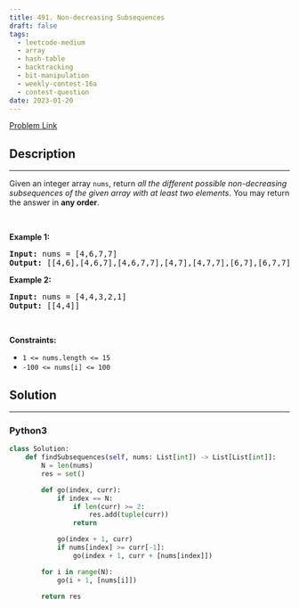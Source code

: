 ```yaml
---
title: 491. Non-decreasing Subsequences
draft: false
tags: 
  - leetcode-medium
  - array
  - hash-table
  - backtracking
  - bit-manipulation
  - weekly-contest-16a
  - contest-question
date: 2023-01-20
---
```


[Problem Link](https://leetcode.com/problems/non-decreasing-subsequences/)

## Description

---
<p>Given an integer array <code>nums</code>, return <em>all the different possible non-decreasing subsequences of the given array with at least two elements</em>. You may return the answer in <strong>any order</strong>.</p>

<p>&nbsp;</p>
<p><strong class="example">Example 1:</strong></p>

<pre>
<strong>Input:</strong> nums = [4,6,7,7]
<strong>Output:</strong> [[4,6],[4,6,7],[4,6,7,7],[4,7],[4,7,7],[6,7],[6,7,7],[7,7]]
</pre>

<p><strong class="example">Example 2:</strong></p>

<pre>
<strong>Input:</strong> nums = [4,4,3,2,1]
<strong>Output:</strong> [[4,4]]
</pre>

<p>&nbsp;</p>
<p><strong>Constraints:</strong></p>

<ul>
	<li><code>1 &lt;= nums.length &lt;= 15</code></li>
	<li><code>-100 &lt;= nums[i] &lt;= 100</code></li>
</ul>


## Solution

---
### Python3
``` py title='non-decreasing-subsequences'
class Solution:
    def findSubsequences(self, nums: List[int]) -> List[List[int]]:
        N = len(nums)
        res = set()

        def go(index, curr):
            if index == N:
                if len(curr) >= 2:
                    res.add(tuple(curr))
                return

            go(index + 1, curr)
            if nums[index] >= curr[-1]:
                go(index + 1, curr + [nums[index]])

        for i in range(N):
            go(i + 1, [nums[i]])

        return res
```


